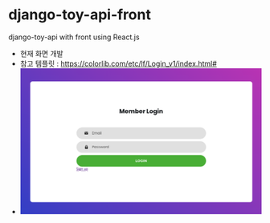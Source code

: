 # django-toy-api-front

django-toy-api with front using React.js

- 현재 화면 개발
- 참고 템플릿 : https://colorlib.com/etc/lf/Login_v1/index.html#
- ![Login](/readme_img/login.png)
